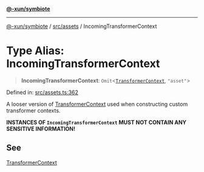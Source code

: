 [**@-xun/symbiote**](../../../README.md)

***

[@-xun/symbiote](../../../README.md) / [src/assets](../README.md) / IncomingTransformerContext

# Type Alias: IncomingTransformerContext

> **IncomingTransformerContext**: `Omit`\<[`TransformerContext`](TransformerContext.md), `"asset"`\>

Defined in: [src/assets.ts:362](https://github.com/Xunnamius/symbiote/blob/4f71380506e8b2505a907d817794b6730bca4f95/src/assets.ts#L362)

A looser version of [TransformerContext](TransformerContext.md) used when constructing custom
transformer contexts.

**INSTANCES OF `IncomingTransformerContext` MUST NOT CONTAIN ANY SENSITIVE
INFORMATION!**

## See

[TransformerContext](TransformerContext.md)
